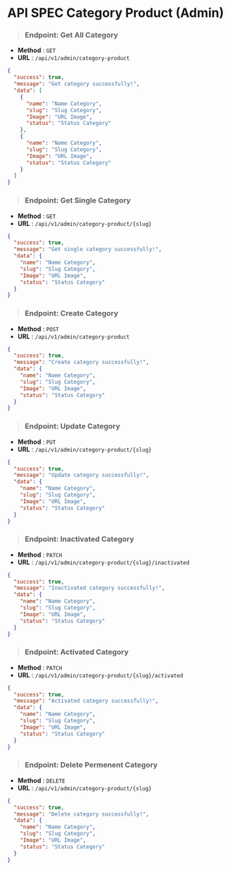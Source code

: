 # API SPEC Category Product (Admin)

> ### Endpoint: Get All Category

- **Method** : `GET`
- **URL** : `/api/v1/admin/category-product`

```json
{
  "success": true,
  "message": "Get category successfully!",
  "data": [
    {
      "name": "Name Category",
      "slug": "Slug Category",
      "Image": "URL Image",
      "status": "Status Category"
    },
    {
      "name": "Name Category",
      "slug": "Slug Category",
      "Image": "URL Image",
      "status": "Status Category"
    }
  ]
}
```

> ### Endpoint: Get Single Category

- **Method** : `GET`
- **URL** : `/api/v1/admin/category-product/{slug}`

```json
{
  "success": true,
  "message": "Get single category successfully!",
  "data": {
    "name": "Name Category",
    "slug": "Slug Category",
    "Image": "URL Image",
    "status": "Status Category"
  }
}
```

> ### Endpoint: Create Category

- **Method** : `POST`
- **URL** : `/api/v1/admin/category-product`

```json
{
  "success": true,
  "message": "Create category successfully!",
  "data": {
    "name": "Name Category",
    "slug": "Slug Category",
    "Image": "URL Image",
    "status": "Status Category"
  }
}
```

> ### Endpoint: Update Category

- **Method** : `PUT`
- **URL** : `/api/v1/admin/category-product/{slug}`

```json
{
  "success": true,
  "message": "Update category successfully!",
  "data": {
    "name": "Name Category",
    "slug": "Slug Category",
    "Image": "URL Image",
    "status": "Status Category"
  }
}
```

> ### Endpoint: Inactivated Category

- **Method** : `PATCH`
- **URL** : `/api/v1/admin/category-product/{slug}/inactivated`

```json
{
  "success": true,
  "message": "Inactivated category successfully!",
  "data": {
    "name": "Name Category",
    "slug": "Slug Category",
    "Image": "URL Image",
    "status": "Status Category"
  }
}
```

> ### Endpoint: Activated Category

- **Method** : `PATCH`
- **URL** : `/api/v1/admin/category-product/{slug}/activated`

```json
{
  "success": true,
  "message": "Activated category successfully!",
  "data": {
    "name": "Name Category",
    "slug": "Slug Category",
    "Image": "URL Image",
    "status": "Status Category"
  }
}
```

> ### Endpoint: Delete Permenent Category

- **Method** : `DELETE`
- **URL** : `/api/v1/admin/category-product/{slug}`

```json
{
  "success": true,
  "message": "Delete category successfully!",
  "data": {
    "name": "Name Category",
    "slug": "Slug Category",
    "Image": "URL Image",
    "status": "Status Category"
  }
}
```